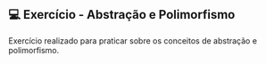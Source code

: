 ## 💻 Exercício - Abstração e Polimorfismo

Exercício realizado para praticar sobre os conceitos de abstração e polimorfismo.
